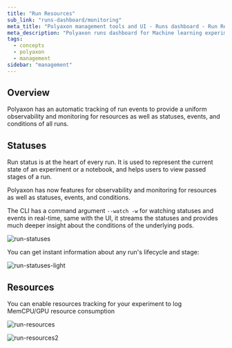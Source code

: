 ```yaml
---
title: "Run Resources"
sub_link: "runs-dashboard/monitoring"
meta_title: "Polyaxon management tools and UI - Runs dashboard - Run Resources"
meta_description: "Polyaxon runs dashboard for Machine learning experiment tracking and visualizations."
tags:
  - concepts
  - polyaxon
  - management
sidebar: "management"
---
```


## Overview

Polyaxon has an automatic tracking of run events to provide a uniform observability and monitoring for resources as well as statuses, events, and conditions of all runs.

## Statuses

Run status is at the heart of every run. It is used to represent the current state of an experiment or a notebook, and helps users to view passed stages of a run.

Polyaxon has now features for observability and monitoring for resources as well as statuses, events, and conditions.

The CLI has a command argument `--watch -w` for watching statuses and events in real-time, same with the UI,
it streams the statuses and provides much deeper insight about the conditions of the underlying pods.

![run-statuses](../../../../content/images/dashboard/runs/statuses.png)

You can get instant information about any run's lifecycle and stage:

![run-statuses-light](../../../../content/images/dashboard/runs/statuses-light.png)

## Resources

You can enable resources tracking for your experiment to log MemCPU/GPU resource consumption

![run-resources](../../../../content/images/dashboard/runs/resources.png)

![run-resources2](../../../../content/images/dashboard/runs/resources2.png)
